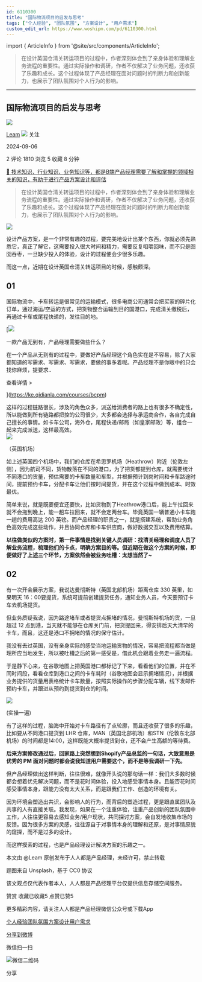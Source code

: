 ```yaml
---
id: 6110300
title: "国际物流项目的启发与思考"
tags: ["个人经验", "团队氛围", "方案设计", "用户需求"]
custom_edit_url: https://www.woshipm.com/pd/6110300.html
---
```

import { ArticleInfo } from '@site/src/components/ArticleInfo';

<ArticleInfo
    author="Leam"
    authorLink="https://www.woshipm.com/u/660532"
    published="2024-09-06"
    views={1810}
    comments={2}
    collects={5}
/>

> 在设计英国仓清关转运项目的过程中，作者深刻体会到了亲身体验和理解业务流程的重要性。通过实际操作和调研，作者不仅解决了业务问题，还收获了乐趣和成长。这个过程体现了产品经理在面对问题时的判断力和创新能力，也展示了团队氛围对个人行为的影响。

---

## 国际物流项目的启发与思考

[![](https://static.woshipm.com/view/woshipm_api_def_20231116130538_3546.jpg?imageView2/1/w/72/h/72/q/100)](https://www.woshipm.com/u/660532)

[Leam](https://www.woshipm.com/u/660532) ![](https://static.woshipm.com/tag/1101_1@2x.png) 关注

2024-09-06

2 评论 1810 浏览 5 收藏 8 分钟

[🔗 技术知识、行业知识、业务知识等，都是B端产品经理需要了解和掌握的领域相关的知识，有助于进行产品方案设计和评估](https://ke.qidianla.com/courses/bcpm)

> 在设计英国仓清关转运项目的过程中，作者深刻体会到了亲身体验和理解业务流程的重要性。通过实际操作和调研，作者不仅解决了业务问题，还收获了乐趣和成长。这个过程体现了产品经理在面对问题时的判断力和创新能力，也展示了团队氛围对个人行为的影响。

![](https://image.woshipm.com/2023/04/13/857a3e2c-d9ef-11ed-a6e8-00163e0b5ff3.jpg)

设计产品方案，是一个非常有趣的过程，要完美地设计出某个东西，你就必须先熟悉它，真正了解它，这需要投入很大时间和精力，需要反复咀嚼回味，而不只是囫囵吞枣，一旦缺少投入的体验，设计的过程便会少很多乐趣。

而这一点，近期在设计英国仓清关转运项目的时候，感触颇深。

## 01

国际物流中，卡车转运是很常见的运输模式，很多电商公司通常会把买家的碎片化订单，通过海运/空运的方式，把货物整合运输到目的国港口，完成清关缴税后，再通过卡车或尾程快递的，发往目的地。

[![](https://image.woshipm.com/2023/08/02/58dc678c-30e3-11ee-88e7-00163e0b5ff3.png)

一款产品无到有，产品经理需要做些什么？

在一个产品从无到有的过程中，要做好产品经理这个角色实在是不容易，除了大家都知道的写需求、写需求、写需求，要做的事多着呢。产品经理不是你眼中的只会找你麻烦，提要求..

查看详情 >

](https://ke.qidianla.com/courses/bcpm)

这样的过程链路很长，涉及的角色众多，派送给消费者的路上也有很多不确定性，所以能做到所有链路都把控的公司很少，大多都会选择与承运商合作，各自完成自己擅长的事情。如卡车公司，海外仓，尾程快递/邮局（如皇家邮政）等，组合一起来完成派送，这样最高效。  
![](https://image.woshipm.com/2024/09/05/9c6aac40-6b8c-11ef-baf4-00163e0b5ff3.png)

（英国机场）

如上述英国四个机场中，我们的仓库在希思罗机场（Heathrow）附近（伦敦左侧），因为航司不同，货物散落在不同的港口，为了把货都提到仓库，就需要统计不同港口的货量，预估需要的卡车数量和车型，并根据预计到岗时间和卡车路途时间，提前预约卡车，分配卡车让他们按时间提货，并在这个过程中做到成本、时效最优。

简单来说，就是既要便宜还要快，比如货物到了Heathrow港口后，能上午拉回来就不会拖到晚上，能一趟车拉回来，就不会定两台车。毕竟英国一辆普通小卡车跑一趟的费用高达 200 英镑。而产品经理的职责之一，就是搭建系统，帮助业务角色高效完成这些动作，并且协同仓库和卡车供应商，做好数据交互以及费用结算。

**以往做类似的方案时，第一件事情是找到关键人员调研：找清关经理和调度人员了解业务流程，梳理他们的卡点，明确方案目的等。但近期在做这个方案的时候，即便做好了上述三个环节，方案依然会被业务吐槽：太想当然了~**

## 02

有一次开会展示方案，我说达曼彻斯特（英国北部机场）距离仓库 330 英里，如果明天 16：00要提货，系统可提前创建提货任务，通知业务人员，今天要预订卡车去机场提货。

但业务质疑我说，因为路途堵车或者提货点拥堵的情况，曼彻斯特机场的货，一旦超过 12 点到港，当天就不能够在仓库关门前，把货提回来，得安排后天大清早的卡车，而且，这还是港口不拥堵的情况的保守估计。

我没有去过英国，没有亲身实际的感受当地运输货物的情况，容易把流程都当做是理所应当地发生，所以被吐槽之后的第一感受是，借此机会跟着业务走一遍流程。

于是静下心来，在谷歌地图上把英国港口都标记了下来，看看他们的位置，并在不同时间段，看看仓库到港口之间的卡车耗时（谷歌地图会显示拥堵情况），并根据业务提供的货量用表格统计卡车数量，按照实际操作的步骤分配车辆，线下发邮件预约卡车，并跟进从预约到提货到仓的时间。

![](https://image.woshipm.com/2024/09/05/bfb99c9c-6b8c-11ef-baf4-00163e0b5ff3.png)

(实操一遍)

有了这样的过程，脑海中开始对卡车路径有了点轮廓，而且还收获了很多的乐趣，比如要从不同港口提货到 LHR 仓库，MAN（英国北部机场）和STN（伦敦东北部机场）的时间都是14:00，这样既能大概率提货到仓，还不会产生高额的等待费。

**后来方案修改通过后，回家路上突然想到Shopify产品总监的一句话，大致意思是优秀的 PM 面对问题时都会说我知道用户需要这个，而不是等我调研一下先。**

但产品经理做出这样判断，往往很难，就像开头说的那句话一样：我们大多数时候都会想着优先解决问题，而不是花时间体验，投入地感受事情本身。且能否花时间感受事情本身，跟能力没有太大关系，而是跟我们工作、创造的环境有关。

因为环境会塑造出共识，会影响人的行为，而背后的塑造过程，更是跟直属团队及共事的人有直接关联。我发现，如果在一个注重体验，注重产品创新的团队氛围中工作，人往往更容易去感知业务/用户现状，共同探讨方案，会自发地收集市场的反馈。因为很多方案的灵感，往往源自于对事情本身的理解和还原，是对事情原貌的窥探，而不是过多的设计。

而这样摸索的过程，也是产品经理设计解决方案的乐趣之一。

本文由 @Leam 原创发布于人人都是产品经理，未经许可，禁止转载

题图来自 Unsplash，基于 CC0 协议

该文观点仅代表作者本人，人人都是产品经理平台仅提供信息存储空间服务。

赞赏 收藏已收藏5 点赞已赞5

更多精彩内容，请关注人人都是产品经理微信公众号或下载App

[个人经验](https://www.woshipm.com/tag/%e4%b8%aa%e4%ba%ba%e7%bb%8f%e9%aa%8c)[团队氛围](https://www.woshipm.com/tag/%e5%9b%a2%e9%98%9f%e6%b0%9b%e5%9b%b4)[方案设计](https://www.woshipm.com/tag/%e6%96%b9%e6%a1%88%e8%ae%be%e8%ae%a1)[用户需求](https://www.woshipm.com/tag/%e7%94%a8%e6%88%b7%e9%9c%80%e6%b1%82)

[分享到微博](https://service.weibo.com/share/share.php?appkey=2775287854&title=国际物流项目的启发与思考&url=https://www.woshipm.com/pd/6110300.html&pic=https://image.woshipm.com/2023/04/13/857a3e2c-d9ef-11ed-a6e8-00163e0b5ff3.jpg)

微信扫一扫

![微信二维码](https://api.pwmqr.com/qrcode/create/?url=https://www.woshipm.com/pd/6110300.html)

分享